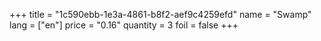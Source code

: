 +++
title = "1c590ebb-1e3a-4861-b8f2-aef9c4259efd"
name = "Swamp"
lang = ["en"]
price = "0.16"
quantity = 3
foil = false
+++
